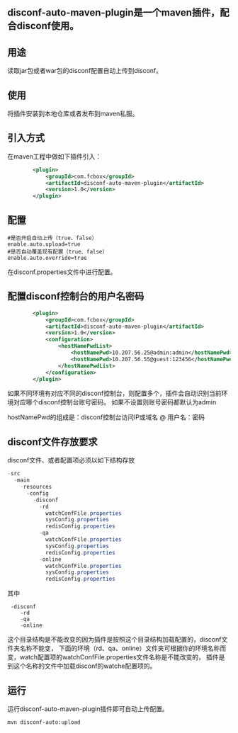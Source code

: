 ## disconf-auto-maven-plugin是一个maven插件，配合disconf使用。

## 用途
读取jar包或者war包的disconf配置自动上传到disconf。

## 使用
将插件安装到本地仓库或者发布到maven私服。

## 引入方式
在maven工程中做如下插件引入：
```xml
        <plugin>
            <groupId>com.fcbox</groupId>
            <artifactId>disconf-auto-maven-plugin</artifactId>
            <version>1.0</version>
        </plugin>
```

## 配置
```properties
#是否开启自动上传（true、false）
enable.auto.upload=true
#是否自动覆盖现有配置（true、false）
enable.auto.override=true
```

在disconf.properties文件中进行配置。

## 配置disconf控制台的用户名密码
```xml
        <plugin>
            <groupId>com.fcbox</groupId>
            <artifactId>disconf-auto-maven-plugin</artifactId>
            <version>1.0</version>
            <configuration>
                <hostNamePwdList>
                    <hostNamePwd>10.207.56.25@admin:admin</hostNamePwd>
                    <hostNamePwd>10.207.56.55@guest:123456</hostNamePwd>
                </hostNamePwdList>
            </configuration>
        </plugin>
```

如果不同环境有对应不同的disconf控制台，则配置多个，插件会自动识别当前环境对应哪个disconf控制台账号密码。
如果不设置则账号密码都默认为admin

hostNamePwd的组成是：disconf控制台访问IP或域名 @ 用户名：密码

## disconf文件存放要求
disconf文件、或者配置项必须以如下结构存放

```java
-src
  -main
    -resources
      -config
        -disconf
          -rd
            watchConfFile.properties
            sysConfig.properties
            redisConfig.properties
          -qa
            watchConfFile.properties
            sysConfig.properties
            redisConfig.properties
          -online
            watchConfFile.properties
            sysConfig.properties
            redisConfig.properties
```

其中   
```
 -disconf
    -rd
    -qa
    -online
```
这个目录结构是不能改变的因为插件是按照这个目录结构加载配置的，disconf文件夹名称不能变，
下面的环境（rd、qa、online）文件夹可根据你的环境名称而变，watch配置项的watchConfFile.properties文件名称是不能改变的，
插件是到这个名称的文件中加载disconf的watche配置项的。 

## 运行
运行disconf-auto-maven-plugin插件即可自动上传配置。

```manven
mvn disconf-auto:upload
```

